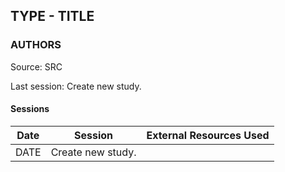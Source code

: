 ## TYPE - TITLE
### AUTHORS

Source: SRC

Last session: Create new study.

#### Sessions
|Date|Session|External Resources Used|
|---|---|---|
|DATE|Create new study.||
